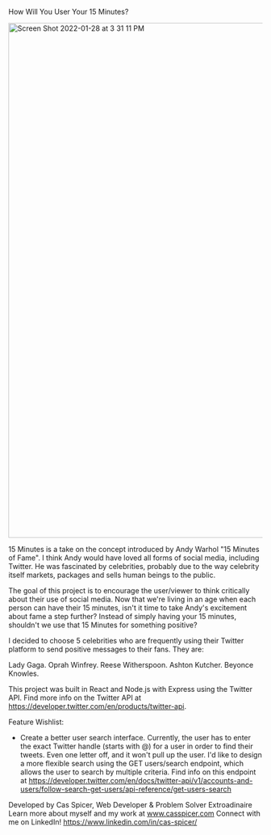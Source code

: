 
How Will You User Your 15 Minutes?

<img width="1019" alt="Screen Shot 2022-01-28 at 3 31 11 PM" src="https://user-images.githubusercontent.com/79177146/151635564-ce514f99-1061-4100-a5bd-a9ca63a94a0e.png">

15 Minutes is a take on the concept introduced by Andy Warhol "15 Minutes of Fame".  I think Andy would have loved all forms of social media, including Twitter.  He was fascinated by celebrities, probably due to the way celebrity itself markets, packages and sells human beings to the public. 

The goal of this project is to encourage the user/viewer to think critically about their use of social media.  Now that we're living in an age when each person can have their 15 minutes, isn't it time to take Andy's excitement about fame a step further?  Instead of simply having your 15 minutes, shouldn't we use that 15 Minutes for something positive?   

I decided to choose 5 celebrities who are frequently using their Twitter platform to send positive messages to their fans.  They are:

Lady Gaga.
Oprah Winfrey.
Reese Witherspoon.
Ashton Kutcher.
Beyonce Knowles. 

This project was built in React and Node.js with Express using the Twitter API.  Find more info on the Twitter API at https://developer.twitter.com/en/products/twitter-api.  

Feature Wishlist:
- Create a better user search interface. Currently, the user has to enter the exact Twitter handle (starts with @) for a user in order to find their tweets.  Even one letter off, and it won't pull up the user.  I'd like to design a more flexible search using the GET users/search endpoint, which allows the user to search by multiple criteria.  Find info on this endpoint at https://developer.twitter.com/en/docs/twitter-api/v1/accounts-and-users/follow-search-get-users/api-reference/get-users-search

Developed by Cas Spicer, Web Developer & Problem Solver Extroadinaire 
Learn more about myself and my work at www.casspicer.com
Connect with me on LinkedIn! https://www.linkedin.com/in/cas-spicer/
